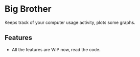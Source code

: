 Big Brother
===

Keeps track of your computer usage activity, plots some graphs.

Features
---

 + All the features are WiP now, read the code.
